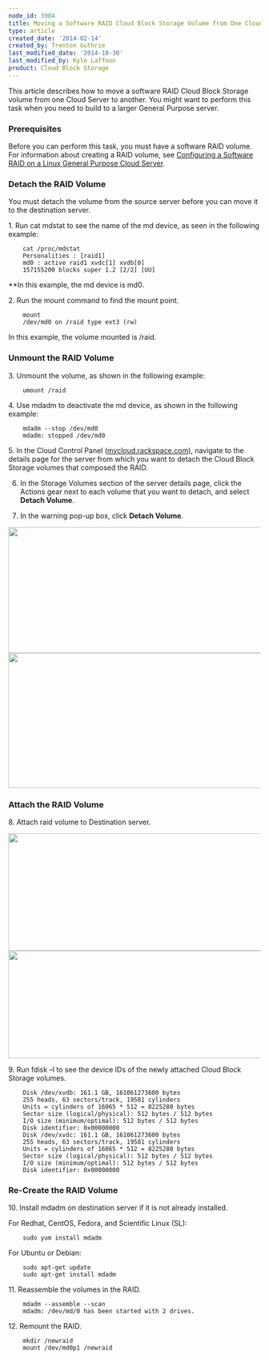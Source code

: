 ```yaml
---
node_id: 3904
title: Moving a Software RAID Cloud Block Storage Volume from One Cloud Server to Another
type: article
created_date: '2014-02-14'
created_by: Trenton Guthrie
last_modified_date: '2014-10-30'
last_modified_by: Kyle Laffoon
product: Cloud Block Storage
---
```


This article describes how to move a software RAID Cloud Block Storage
volume from one Cloud Server to another. You might want to perform this
task when you need to build to a larger General Purpose server.

### Prerequisites

Before you can perform this task, you must have a software RAID volume.
For information about creating a RAID volume, see [Configuring a
Software RAID on a Linux General Purpose Cloud
Server](/how-to/configuring-a-software-raid-on-a-linux-general-purpose-cloud-server).

### Detach the RAID Volume

You must detach the volume from the source server before you can move it
to the destination server.

1\. Run cat mdstat to see the name of the md device, as seen in the
following example:

        cat /proc/mdstat
        Personalities : [raid1]
        md0 : active raid1 xvdc[1] xvdb[0]
        157155200 blocks super 1.2 [2/2] [UU]

\*\*In this example, the md device is md0.

2\. Run the mount command to find the mount point.

        mount
        /dev/md0 on /raid type ext3 (rw)

In this example, the volume mounted is /raid.

### Unmount the RAID Volume

3\. Unmount the volume, as shown in the following example:

        umount /raid

4\. Use mdadm to deactivate the md device, as shown in the following
example:

        mdadm --stop /dev/md0
        mdadm: stopped /dev/md0

5\. In the Cloud Control Panel
([mycloud.rackspace.com](http://mycloud.rackspace.com)), navigate to the
details page for the server from which you want to detach the Cloud
Block Storage volumes that composed the RAID.

6. In the Storage Volumes section of the server details page, click the
Actions gear next to each volume that you want to detach, and select
**Detach Volume**.

7. In the warning pop-up box, click **Detach Volume**.

<img src="https://8026b2e3760e2433679c-fffceaebb8c6ee053c935e8915a3fbe7.ssl.cf2.rackcdn.com/field/image/RAIDImage1.png" width="586" height="251" />

<img src="https://8026b2e3760e2433679c-fffceaebb8c6ee053c935e8915a3fbe7.ssl.cf2.rackcdn.com/field/image/RAIDImage2.png" width="620" height="269" />

### Attach the RAID Volume

8\. Attach raid volume to Destination server.

<img src="https://8026b2e3760e2433679c-fffceaebb8c6ee053c935e8915a3fbe7.ssl.cf2.rackcdn.com/field/image/RAIDImage3.png" width="626" height="234" />

<img src="https://8026b2e3760e2433679c-fffceaebb8c6ee053c935e8915a3fbe7.ssl.cf2.rackcdn.com/field/image/RAIDImage4.png" width="627" height="214" />

9\. Run fdisk &ndash;l to see the device IDs of the newly attached Cloud Block
Storage volumes.

        Disk /dev/xvdb: 161.1 GB, 161061273600 bytes
        255 heads, 63 sectors/track, 19581 cylinders
        Units = cylinders of 16065 * 512 = 8225280 bytes
        Sector size (logical/physical): 512 bytes / 512 bytes
        I/O size (minimum/optimal): 512 bytes / 512 bytes
        Disk identifier: 0x00000000
        Disk /dev/xvdc: 161.1 GB, 161061273600 bytes
        255 heads, 63 sectors/track, 19581 cylinders
        Units = cylinders of 16065 * 512 = 8225280 bytes
        Sector size (logical/physical): 512 bytes / 512 bytes
        I/O size (minimum/optimal): 512 bytes / 512 bytes
        Disk identifier: 0x00000000

### Re-Create the RAID Volume

10\. Install mdadm on destination server if it is not already installed.

For Redhat, CentOS, Fedora, and Scientific Linux (SL):

        sudo yum install mdadm


For Ubuntu or Debian:

        sudo apt-get update
        sudo apt-get install mdadm

11\. Reassemble the volumes in the RAID.

        mdadm --assemble --scan
        mdadm: /dev/md/0 has been started with 2 drives.

12\. Remount the RAID.

        mkdir /newraid
        mount /dev/md0p1 /newraid

